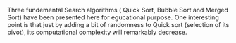 Three fundemental Search algorithms ( Quick Sort, Bubble Sort and Merged Sort) have been presented here for egucational purpose. One interesting point is that just by adding a bit of randomness to Quick sort (selection of its pivot), its computational complexity will remarkably decrease.  
